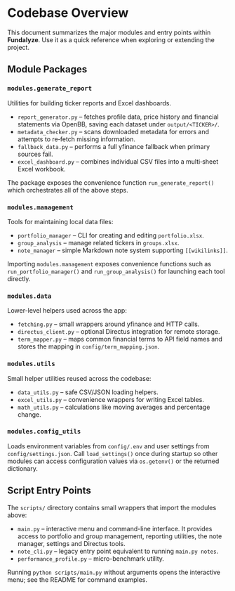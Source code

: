 # Codebase Overview

This document summarizes the major modules and entry points within **Fundalyze**. Use it as a quick reference when exploring or extending the project.

## Module Packages

### `modules.generate_report`
Utilities for building ticker reports and Excel dashboards.
- `report_generator.py` – fetches profile data, price history and financial statements via OpenBB, saving each dataset under `output/<TICKER>/`.
- `metadata_checker.py` – scans downloaded metadata for errors and attempts to re‑fetch missing information.
- `fallback_data.py` – performs a full yfinance fallback when primary sources fail.
- `excel_dashboard.py` – combines individual CSV files into a multi‑sheet Excel workbook.

The package exposes the convenience function `run_generate_report()` which orchestrates all of the above steps.

### `modules.management`
Tools for maintaining local data files:
- `portfolio_manager` – CLI for creating and editing `portfolio.xlsx`.
- `group_analysis` – manage related tickers in `groups.xlsx`.
- `note_manager` – simple Markdown note system supporting `[[wikilinks]]`.

Importing `modules.management` exposes convenience functions such as
`run_portfolio_manager()` and `run_group_analysis()` for launching each tool
directly.

### `modules.data`
Lower-level helpers used across the app:
- `fetching.py` – small wrappers around yfinance and HTTP calls.
- `directus_client.py` – optional Directus integration for remote storage.
- `term_mapper.py` – maps common financial terms to API field names and stores the mapping in `config/term_mapping.json`.

### `modules.utils`
Small helper utilities reused across the codebase:
- `data_utils.py` – safe CSV/JSON loading helpers.
- `excel_utils.py` – convenience wrappers for writing Excel tables.
- `math_utils.py` – calculations like moving averages and percentage change.

### `modules.config_utils`
Loads environment variables from `config/.env` and user settings from `config/settings.json`. Call `load_settings()` once during startup so other modules can access configuration values via `os.getenv()` or the returned dictionary.

## Script Entry Points

The `scripts/` directory contains small wrappers that import the modules above:
- `main.py` – interactive menu and command-line interface. It provides access to portfolio and group management, reporting utilities, the note manager, settings and Directus tools.
- `note_cli.py` – legacy entry point equivalent to running `main.py notes`.
- `performance_profile.py` – micro-benchmark utility.

Running `python scripts/main.py` without arguments opens the interactive menu; see the README for command examples.
